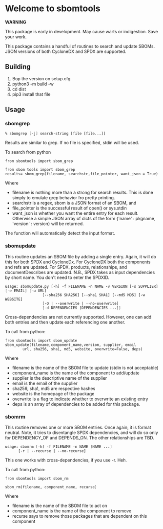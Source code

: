 # Welcome to sbomtools

**WARNING**

This package is early in development.  May cause warts or indigestion.
Save your work.

This package contains a handful of routines to search and update SBOMs.  JSON
versions of both CycloneDX and SPDX are supported.

## Building


1. Bop the version on setup.cfg
2. python3 -m build -w
3. cd dist
4. pip3 install that file


## Usage

### sbomgrep

    % sbomgrep [-j] search-string [file [file...]]

Results are similar to grep.  If no file is specified, stdin will be used.

To search from python

    from sbomtools import sbom_grep

    from sbom tools import sbom_grep
    results= sbom_grep(filename, searchstr,file_pointer, want_json = True)

Where
 - filename is nothing more than a strong for search results.  This is done simply
   to emulate grep behavior fro pretty printing.
 - searchstr is a regex, sbom is a JSON format of an SBOM, and
 - file_pointer is the successful result of open() or sys.stdin
 - want_json is whether you want the entire entry for each result.  Otherwise
   a simple JSON array of dicts of the form
   {'name' : pkgname, 'version' : version} will be returned.

The function will automatically detect the input format.


### sbomupdate

This routine updates an SBOM file by adding a single entry.  Again, it
will do this for both SPDX and CycloneDx.  For CycloneDX both the
components and refs are updated.  For SPDX, products, relationships, and
documentDescribes are updated.  N.B., SPDX takes as input dependencies by
short name.  You don't need to enter the SPDXID.

    usage: sbomupdate.py [-h] -f FILENAME -n NAME -v VERSION [-s SUPPLIER] [-e EMAIL] [-u URL]
                     [--sha256 SHA256] [--sha1 SHA1] [--md5 MD5] [-w WEBSITE]
                     [-O | --overwrite | --no-overwrite]
                     [-d DEPENDENCIES [DEPENDENCIES ...]]

Cross-dependencies are not currently supported.  However, one can add
both entries and then update each referencing one another.

To call from python:

    from sbomtools import sbom_update
    sbom_update(filename,component_name,version, supplier, email
    		url, sha256, sha1, md5, website, overwrite=False, deps)

Where

 - filename is the name of the SBOM file to update (stdin is not acceptable)
 - component_name is the name of the component to add/update
 - supplier is the descriptive name of the supplier
 - email is the email of the supplier
 - sha256, sha1, md5 are respective hashes
 - website is the homepage of the package
 - overwrite is a flag to indicate whether to overwrite an existing entry
 - deps is an array of dependencies to be added for this package.
 
### sbomrm

This routine removes one or more SBOM entries.  Once again, it is format
neutral.  Note, it tries to disentangle SPDX dependencies, and will do
so only for DEPENDENCY_OF and DEPENDS_ON.  The other relationships are TBD.

    usage: sbomrm [-h] -f FILENAME -n NAME [NAME ...]
		  [-r | --recurse | --no-recurse]

This one works with cross-dependencies, if you use -r.  Heh.

To call from python:

    from sbomtools import sbom_rm

    sbom_rm(filename, component_name, recurse)

Where
 - filename is the name of the SBOM file to act on
 - component_name is the name of the component to remove
 - recurse says to remove those packages that are dependent on this component

